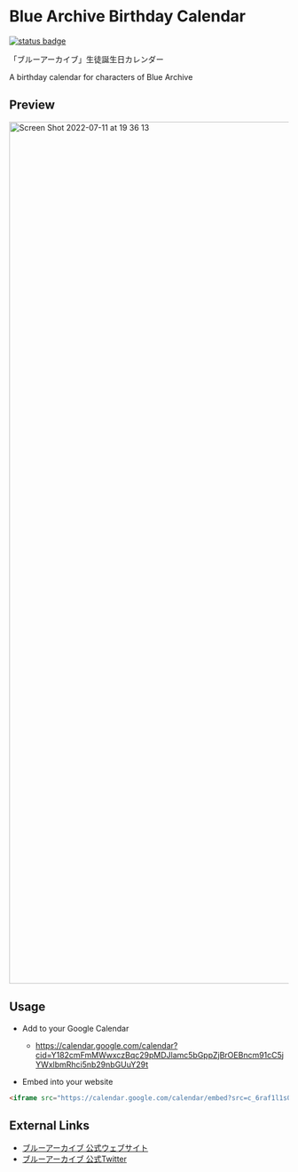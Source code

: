 # Blue Archive Birthday Calendar

[![status badge](https://github.com/arona-archive/blue-archive-birthday-calendar/workflows/main/badge.svg)](https://github.com/arona-archive/blue-archive-birthday-calendar/actions/workflows/main.yml)

「ブルーアーカイブ」生徒誕生日カレンダー

A birthday calendar for characters of Blue Archive

## Preview

<img width="1552" alt="Screen Shot 2022-07-11 at 19 36 13" src="https://user-images.githubusercontent.com/3864286/178253178-b4d9e41f-a617-4766-94d3-b1cbec414af2.png">

## Usage

- Add to your Google Calendar
  - https://calendar.google.com/calendar?cid=Y182cmFmMWwxczBqc29pMDJlamc5bGppZjBrOEBncm91cC5jYWxlbmRhci5nb29nbGUuY29t

- Embed into your website

```html
<iframe src="https://calendar.google.com/calendar/embed?src=c_6raf1l1s0jsoi02ejg9ljif0k8%40group.calendar.google.com" style="border: 0" width="800" height="600" frameborder="0" scrolling="no"></iframe>
```

## External Links

- [ブルーアーカイブ 公式ウェブサイト](https://bluearchive.jp/)
- [ブルーアーカイブ 公式Twitter](https://twitter.com/blue_archivejp)

